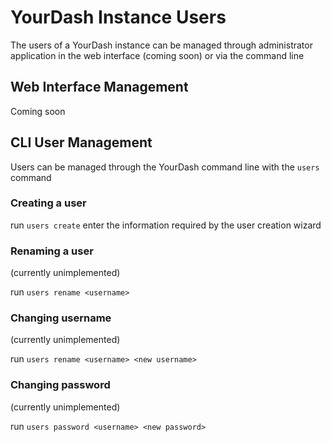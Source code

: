 # YourDash Instance Users

The users of a YourDash instance can be managed through administrator application in the web interface (coming soon) or via the command line

## Web Interface Management
Coming soon

## CLI User Management
Users can be managed through the YourDash command line with the `users` command

### Creating a user
run `users create` enter the information required by the user creation wizard

### Renaming a user
(currently unimplemented)

run `users rename <username>`

### Changing username
(currently unimplemented)

run `users rename <username> <new username>`

### Changing password
(currently unimplemented)

run `users password <username> <new password>`
